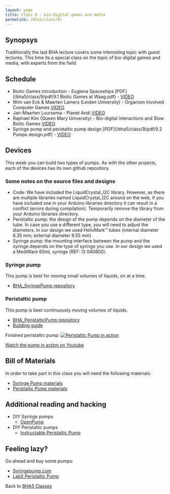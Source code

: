 ```yaml
---
layout: page
title: Class 9 - bio-digital games and media
permalink: /bha5/class/9/
---
```


## Synopsys

Traditionally the last BHA lecture covers some interesting topic with guest lectures. This time its a special class on the topic of bio-digital games and media, with experts from the field. 

## Schedule

* Biotic Games introduction - Euglena Spaceships [PDF](/bha5/class/9/pdf/9.1 Biotic Games at Waag.pdf) - [VIDEO](https://vimeo.com/261943580)
* Wim van Eck & Maarten Lamers (Leiden University) - Organism Involved Computer Games [VIDEO](https://vimeo.com/261943628)
* Jan-Maarten Luursema - Planet Andi [VIDEO](https://vimeo.com/261944053)
* Raphael Kim (Queen Mary University) - Bio-digital interactions and Slow Biotic Games [VIDEO](https://vimeo.com/262571768)
* Syringe pump and peristaltic pump design [PDF](/bha5/class/9/pdf/9.2 Pumps design.pdf) - [VIDEO](https://vimeo.com/261944564)

## Devices

This week you can build two types of pumps. As with the other projects, each of the devices has its own github repository.

### Some notes on the source files and designs
* Code: We have included the LiquidCrystal_I2C library. However, as there are multiple libraries named LiquidCrystal_I2C around on the web, if you have included one in your Arduino libraries directory it can result in a conflict (errors during compilation). Temporarily remove the library from your Arduino libraries directory.
* Peristaltic pump: the design of the pump depends on the diameter of the tube. In case you use a different type, you will need to adjust the diameters. In our design we used HelixMark™ tubes (internal diameter 6.35 mm; external diameter 9.55 mm)
* Syringe pump: the mounting interface between the pump and the syringe depends on the type of syringe you use. In our design we used a MediWare 60mL syringe (REF: I3 040800).

### Syringe pump

This pump is best for moving small volumes of liquids, on at a time.

* [BHA_SyringePump repository](https://github.com/BioHackAcademy/BHA_SyringePump)

### Peristaltic pump

This pump is best continuously moving volumes of liquids.

* [BHA_PeristalticPump repository](https://github.com/BioHackAcademy/BHA_PeristalticPump)
* [Building guide](/biofactory/class/8-pumps/peristaltic-pump-building-guide/) 

Finished peristaltic pump:
[![Peristaltic Pump in action](http://img.youtube.com/vi/rvNwhfQSCfg/0.jpg)](http://www.youtube.com/watch?v=rvNwhfQSCfg)

[Watch the pump in action on Youtube](http://www.youtube.com/watch?v=rvNwhfQSCfg)

## Bill of Materials

In order to take part in this class you will need the following materials:

* [Syringe Pump materials](https://github.com/BioHackAcademy/BHA_PeristalticPump/blob/master/BoM.md)
* [Peristaltic Pump materials](https://github.com/BioHackAcademy/BHA_SyringePump/blob/master/BoM.md)

## Additional reading and hacking

* DIY Syringe pumps
  * [OpenPump](https://www.wevolver.com/gerrit.niezen/openpump---an-open-source-hardware-syringe-pump/openpump)
* DIY Peristaltic pumps
  * [Instructable Peristaltic Pump](http://www.instructables.com/id/Inexpensive-easy-to-build-peristaltic-pump/)

## Feeling lazy?

Go ahead and buy some pumps:

* [Syringepump.com](http://www.syringepump.com/index.php)
* [LabX Peristaltic Pump](http://www.labx.com/pumps-peristaltic)

Back to [BHA5 Classes](/bha5/classes/)